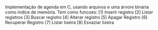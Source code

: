 Implementação de agenda em C, usando arquivos e uma árvore binária como indice de memória.
Tem como funcoes: [1] Inserir registro
                  [2] Listar registros
                  [3] Buscar registro
                  [4] Alterar registro
                  [5] Apagar Registro
                  [6] Recuperar Registro
                  [7] Listar lixeira
                  [8] Esvaziar lixeira
